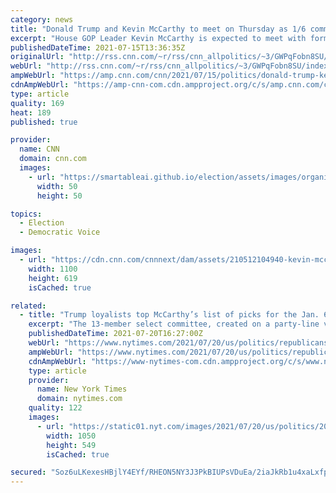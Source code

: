 ```yaml
---
category: news
title: "Donald Trump and Kevin McCarthy to meet on Thursday as 1/6 committee hearing looms"
excerpt: "House GOP Leader Kevin McCarthy is expected to meet with former President Donald Trump on Thursday, Trump announced in a statement, coming as the California Republican is considering which members of his conference to appoint to a special committee tasked with investigating the deadly January 6 riot"
publishedDateTime: 2021-07-15T13:36:35Z
originalUrl: "http://rss.cnn.com/~r/rss/cnn_allpolitics/~3/GWPqFobn8SU/index.html"
webUrl: "http://rss.cnn.com/~r/rss/cnn_allpolitics/~3/GWPqFobn8SU/index.html"
ampWebUrl: "https://amp.cnn.com/cnn/2021/07/15/politics/donald-trump-kevin-mccarthy-meeting/index.html"
cdnAmpWebUrl: "https://amp-cnn-com.cdn.ampproject.org/c/s/amp.cnn.com/cnn/2021/07/15/politics/donald-trump-kevin-mccarthy-meeting/index.html"
type: article
quality: 169
heat: 189
published: true

provider:
  name: CNN
  domain: cnn.com
  images:
    - url: "https://smartableai.github.io/election/assets/images/organizations/cnn.com-50x50.jpg"
      width: 50
      height: 50

topics:
  - Election
  - Democratic Voice

images:
  - url: "https://cdn.cnn.com/cnnnext/dam/assets/210512104940-kevin-mccarthy-2020-file-super-tease.jpg"
    width: 1100
    height: 619
    isCached: true

related:
  - title: "Trump loyalists top McCarthy’s list of picks for the Jan. 6 inquiry, signaling a partisan brawl."
    excerpt: "The 13-member select committee, created on a party-line vote of the House, will have seven Democrats and six Republican members."
    publishedDateTime: 2021-07-20T16:27:00Z
    webUrl: "https://www.nytimes.com/2021/07/20/us/politics/republicans-jan-6-committee.html"
    ampWebUrl: "https://www.nytimes.com/2021/07/20/us/politics/republicans-jan-6-committee.amp.html"
    cdnAmpWebUrl: "https://www-nytimes-com.cdn.ampproject.org/c/s/www.nytimes.com/2021/07/20/us/politics/republicans-jan-6-committee.amp.html"
    type: article
    provider:
      name: New York Times
      domain: nytimes.com
    quality: 122
    images:
      - url: "https://static01.nyt.com/images/2021/07/20/us/politics/20political-briefing-jan6-republicans/20political-briefing-jan6-republicans-facebookJumbo.jpg"
        width: 1050
        height: 549
        isCached: true

secured: "Soz6uLKexesHBjlY4EYf/RHEON5NY3J3PkBIUPsVDuEa/2iaJkRb1u4xaLxfpSc3sV6lkdEpvxlOGyFhfegF5mnS3pkebgsUUp4MJh9jgQ6qhUieX92kY96thid/QWa4Vf/Qp3UZs7IhKMyUWxZ/rwdRKWrn2XL18r3K73roRoyUJs83tyiSAtdyVj8QBuuVGTF2c2WDLlK8qapjBxmkOZDyi4gBGK8OUzBgmyXWmG0MamTnD/P1hDjdZNVvrzASl97GHd/ZoA9Jy3SeIQVJIQRQ6fRdV35T1aVAQ9z2A5ZeojBSMhKp3dQn1J+wY0tJqW6EiYpQpMLMay3TmLhQAYtSFhNkpToxmhdQ/IJC+K0=;xuUDUS9slp1Jo6yUnat2lQ=="
---
```


